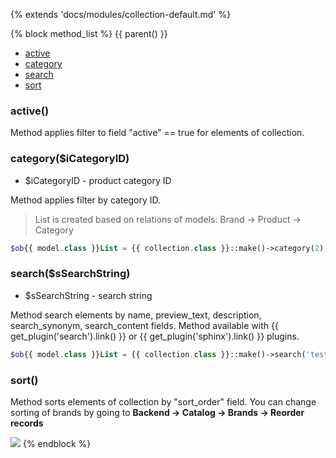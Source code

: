 {% extends 'docs/modules/collection-default.md' %}

{% block method_list %}
{{ parent() }}

* [active](#active)
* [category](#categoryicategoryid)
* [search](#searchssearchstring)
* [sort](#sort)

### active()

Method applies filter to field "active" == true for elements of collection.

### category($iCategoryID)
  * $iCategoryID - product category ID

Method applies filter by category ID.
> List is created based on relations of models: Brand -\> Product -\> Category

```php
$ob{{ model.class }}List = {{ collection.class }}::make()->category(2);
```

### search($sSearchString)
  * $sSearchString - search string

Method search elements by name, preview_text, description, search_synonym, search_content fields.
Method available with {{ get_plugin('search').link() }} or {{ get_plugin('sphinx').link() }} plugins.
```php
$ob{{ model.class }}List = {{ collection.class }}::make()->search('test search');
```

### sort()

Method sorts elements of collection by "sort_order" field. You can change sorting of brands by going to **Backend -> Catalog -> Brands -> Reorder records**

![](./../../../assets/images/backend-brand-5.png)
{% endblock %}